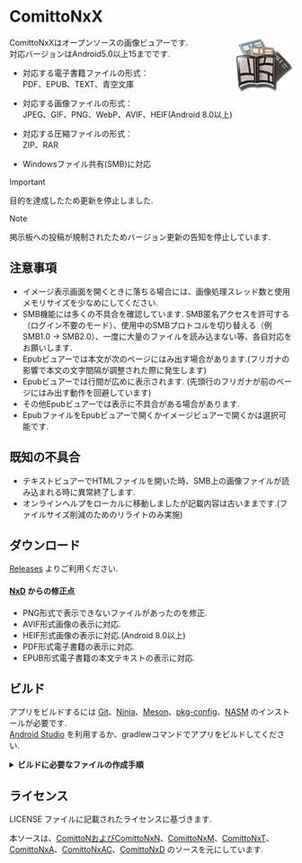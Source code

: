 # ComittoNxX

<img src="app/src/main/res/drawable-hdpi/icon.png" width="100" align="right" alt="logo">

ComittoNxXはオープンソースの画像ビュアーです.  
対応バージョンはAndroid5.0以上15までです.

- 対応する電子書籍ファイルの形式：  
  PDF、EPUB、TEXT、青空文庫  

- 対応する画像ファイルの形式：  
  JPEG、GIF、PNG、WebP、AVIF、HEIF(Android 8.0以上)  

- 対応する圧縮ファイルの形式：  
  ZIP、RAR  

- Windowsファイル共有(SMB)に対応

> [!IMPORTANT]
> 目的を達成したため更新を停止しました.

> [!NOTE]
> 掲示板への投稿が規制されたためバージョン更新の告知を停止しています.

## 注意事項

- イメージ表示画面を開くときに落ちる場合には、画像処理スレッド数と使用メモリサイズを少なめにしてください.  
- SMB機能には多くの不具合を確認しています. SMB匿名アクセスを許可する（ログイン不要のモード）、使用中のSMBプロトコルを切り替える（例 SMB1.0 -> SMB2.0）、一度に大量のファイルを読み込まない等、各自対応をお願いします.  
- Epubビュアーでは本文が次のページにはみ出す場合があります.(フリガナの影響で本文の文字間隔が調整された際に発生します)  
- Epubビュアーでは行間が広めに表示されます. (先頭行のフリガナが前のページにはみ出す動作を回避しています)  
- その他Epubビュアーでは表示に不具合がある場合があります.  
- EpubファイルをEpubビュアーで開くかイメージビュアーで開くかは選択可能です.  

## 既知の不具合

- テキストビュアーでHTMLファイルを開いた時、SMB上の画像ファイルが読み込まれる時に異常終了します.  
- オンラインヘルプをローカルに移動しましたが記載内容は古いままです.(ファイルサイズ削減のためのリライトのみ実施)  

## ダウンロード

[Releases](https://github.com/ComittoNxA/ComittoNxX/releases) よりご利用ください.  

#### [NxD](https://github.com/Kdroidwin/cnxd/tree/cnxd) からの修正点

- PNG形式で表示できないファイルがあったのを修正.  
- AVIF形式画像の表示に対応.  
- HEIF形式画像の表示に対応.(Android 8.0以上)  
- PDF形式電子書籍の表示に対応.  
- EPUB形式電子書籍の本文テキストの表示に対応.  

## ビルド

アプリをビルドするには [Git](https://git-scm.com/)、[Ninja](https://ninja-build.org/)、[Meson](https://mesonbuild.com/)、[pkg-config](https://www.freedesktop.org/wiki/Software/pkg-config/)、[NASM](https://www.nasm.us/) のインストールが必要です.  
[Android Studio](https://developer.android.com/studio/install) を利用するか、gradlewコマンドでアプリをビルドしてください.  

<details><summary><b>ビルドに必要なファイルの作成手順</b></summary>
<p>

###### 署名の作成

キーストアファイルを作成して保存します.  
Android studio の場合は [Build] > [Generate Signed Bundle/APK] から作成します.

###### signingConfigs/release.gradle の作成

プロジェクトルートに signingConfigs というフォルダを作成します.  
signingConfigs の中に release.gradle というファイルを作成します.

```gradle
signingConfigs {
    release {
        storePassword '${署名ファイルのパスワード}'
        keyPassword '${鍵のパスワード}'
        storeFile file('${署名のファイル名}')
        keyAlias '${鍵のエイリアス}'
    }
}
```
</details>

## ライセンス

LICENSE ファイルに記載されたライセンスに基づきます.  

本ソースは、[ComittoNおよびComittoNxN](https://docs.google.com/open?id=0Bzx6UxEo3Pg0SXNIQVdRVnVqemM)、[ComittoNxM](https://www.axfc.net/u/3792235)、[ComittoNxT](https://www.axfc.net/u/3978158)、[ComittoNxA](https://github.com/ComittoNxA/ComittoNxA/tree/1.65A20)、[ComittoNxAC](https://www.axfc.net/u/4059552)、[ComittoNxD](https://github.com/Kdroidwin/cnxd/tree/cnxd) のソースを元にしています.  
